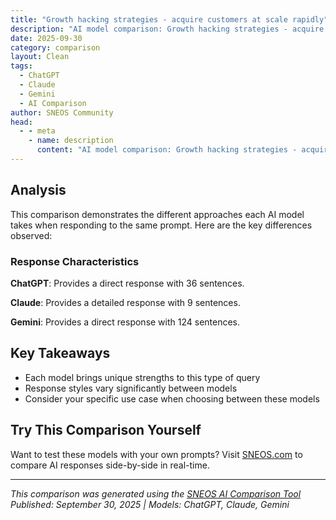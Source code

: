 ```yaml
---
title: "Growth hacking strategies - acquire customers at scale rapidly"
description: "AI model comparison: Growth hacking strategies - acquire customers at scale rapidly..."
date: 2025-09-30
category: comparison
layout: Clean
tags:
  - ChatGPT
  - Claude
  - Gemini
  - AI Comparison
author: SNEOS Community
head:
  - - meta
    - name: description
      content: "AI model comparison: Growth hacking strategies - acquire customers at scale rapidly..."
---
```


<ChatComparison
  title="Growth hacking strategies - acquire customers at scale rapidly"
  prompt="Growth hacking strategies - acquire customers at scale rapidly"
  :responses='{"ChatGPT": "Certainly! Growth hacking focuses on rapid experimentation across marketing channels and product development to identify the most effective ways to grow a business quickly and cost-effectively. Here are several growth hacking strategies to acquire customers at scale rapidly:\n\n### 1. Leverage Viral Loops\n- **Referral Programs:** Encourage existing users to invite others by rewarding them (e.g., Dropbox\u2019s free storage for referrals).\n- **Social Sharing Incentives:** Make it easy for users to share their activity or achievements on social media.\n\n### 2. Content Marketing with SEO\n- **High-Quality, Targeted Content:** Create blog posts, videos, infographics to attract organic traffic.\n- **Optimize for Long-Tail Keywords:** Focus on less competitive keywords with intent-driven searches.\n- **Guest Posting:** Write for popular blogs in your niche to tap into their audience.\n\n### 3. Product-Led Growth (PLG)\n- **Freemium Model:** Offer a free tier that delivers value, enticing users to upgrade later.\n- **Self-Service Onboarding:** Design onboarding flows that reduce friction and increase activation.\n- **Use Behavioral Analytics:** Track user behavior to prompt upgrades and reduce churn.\n\n### 4. Paid Acquisition with Focus on ROI\n- **Targeted Ads:** Use platforms like Facebook, Google Ads, LinkedIn with precise targeting.\n- **Retargeting Campaigns:** Re-engage visitors who didn\u2019t convert the first time.\n- **Lookalike Audiences:** Find new potential customers resembling your best existing customers.\n\n### 5. Partnerships and Collaborations\n- **Co-Marketing:** Partner with complementary brands for joint campaigns.\n- **API Integrations:** Integrate with popular platforms to tap into their user bases.\n- **Influencer and Micro-Influencer Marketing:** Leverage trusted voices in your niche.\n\n### 6. Optimize Conversion Funnels\n- **A/B Testing:** Continuously test landing pages, CTAs, and sign-up flows.\n- **Reduce Friction:** Simplify forms, remove unnecessary steps.\n- **Use Social Proof:** Add testimonials, reviews, usage stats.\n\n### 7. Utilize Community Building\n- **Build a Tribe:** Create forums, groups, or communities around your product.\n- **Engage Actively:** Foster interaction and loyalty.\n- **Leverage User-Generated Content:** Encourage customers to create and share content about your product.\n\n### 8. Leverage Data and Automation\n- **Marketing Automation:** Use tools for email drip campaigns, segmentation.\n- **Personalization:** Tailor messaging based on user data.\n- **Analyze \u0026 Iterate:** Use analytics to identify high-performing channels and double down.\n\n---\n\nIf you want, I can provide detailed tactics or examples for any specific strategy above!", "Claude": "# Growth Hacking Strategies for Rapid Customer Acquisition\n\n## 1. Viral \u0026 Referral Mechanics\n\n### **Referral Programs**\n- **Double-sided incentives**: Reward both referrer and referee\n- **Progressive rewards**: Increase benefits with more referrals\n- **Time-sensitive bonuses**: Create urgency with limited-time multipliers\n- **Social proof**: Display referral leaderboards and success stories\n\n### **Viral Loops**\n- **Product-driven virality**: Built-in sharing features (Zoom invites, Slack workspaces)\n- **Content virality**: User-generated content that naturally spreads\n- **Network effects**: Product becomes more valuable with more users\n- **Gamification**: Challenges, badges, and competitions that encourage sharing\n\n## 2. Content-Driven Growth\n\n### **SEO at Scale**\n- **Programmatic SEO**: Auto-generate landing pages for long-tail keywords\n- **User-generated content**: Reviews, forums, Q\u0026A sections\n- **Content hubs**: Comprehensive resource centers targeting buyer keywords\n- **Featured snippets optimization**: Target question-based queries\n\n### **Viral Content Marketing**\n- **Interactive tools**: Calculators, assessments, generators\n- **Data-driven content**: Original research and industry reports\n- **Controversy marketing**: Take bold stances on industry topics\n- **Newsjacking**: Rapid response to trending topics\n\n## 3. Platform \u0026 Partnership Leverage\n\n### **Marketplace Strategy**\n- **App store optimization**: Maximize visibility on mobile platforms\n- **Third-party integrations**: Build on Shopify, Salesforce, etc.\n- **API-first approach**: Enable easy integrations for viral spread\n- **White-label solutions**: Let partners sell your product\n\n### **Strategic Partnerships**\n- **Cross-promotions**: Partner with complementary brands\n- **Affiliate programs**: Performance-based partner acquisition\n- **Co-marketing**: Joint webinars, content, and campaigns\n- **Integration partnerships**: Mutual customer referrals\n\n## 4. Conversion Optimization Tactics\n\n### **Landing Page Optimization**\n- **A/B testing**: Continuously test headlines, CTAs, layouts\n- **Personalization**: Dynamic content based on traffic source\n- **Social proof**: Testimonials, user counts, trust badges\n- **Urgency/scarcity**: Limited-time offers and stock counters\n\n### **Onboarding Optimization**\n- **Progressive profiling**: Collect user data gradually\n- **Quick wins**: Show immediate value in first session\n- **Activation metrics**: Identify and optimize for \u0022aha moments\u0022\n- **Behavioral triggers**: Email sequences based on user actions\n\n## 5. Paid Acquisition Strategies\n\n### **Performance Marketing**\n- **Lookalike audiences**: Scale successful customer segments\n- **Retargeting funnels**: Multi-touch attribution campaigns\n- **Influencer partnerships**: Micro-influencers for niche audiences\n- **Programmatic advertising**: Automated bidding and optimization\n\n### **Creative Acquisition**\n- **User-generated ads**: Customer testimonials and reviews\n- **Video testimonials**: High-converting social proof content\n- **Interactive ads**: Polls, quizzes, and playable experiences\n- **Sequential storytelling**: Multi-ad narrative campaigns\n\n## 6. Community-Driven Growth\n\n### **Community Building**\n- **Private communities**: Exclusive Slack/Discord groups\n- **User events**: Meetups, conferences, virtual gatherings\n- **Customer advocacy**: Turn users into brand ambassadors\n- **Educational content**: Workshops, certification programs\n\n### **Social Media Growth**\n- **Platform-native content**: Optimize for each platform\u0027s algorithm\n- **Employee advocacy**: Team members as brand ambassadors\n- **Live streaming**: Real-time engagement and community building\n- **Hashtag strategies**: Research and leverage trending topics\n\n## 7. Data-Driven Experimentation\n\n### **Growth Metrics Framework**\n- **North Star Metric**: Single metric that captures core value\n- **AARRR funnel**: Acquisition, Activation, Retention, Referral, Revenue\n- **Cohort analysis**: Track user behavior over time\n- **Attribution modeling**: Understand multi-touch customer journeys\n\n### **Rapid Testing Process**\n- **ICE framework**: Impact, Confidence, Ease scoring\n- **Minimum viable tests**: Quick experiments with clear hypotheses\n- **Statistical significance**: Proper sample sizes and testing duration\n- **Learning documentation**: Build institutional knowledge\n\n## 8. Emerging", "Gemini": "Okay, let\u0027s dive into growth hacking strategies to acquire customers at scale rapidly. Growth hacking is all about finding unconventional, data-driven, and often low-cost ways to achieve rapid growth. It\u0027s a mindset focused on experimentation, learning, and scaling what works.\n\n**I. Foundational Principles (Before Diving into Tactics):**\n\n* **Clear Understanding of Your Ideal Customer Profile (ICP):** You *must* know who you\u0027re targeting. Demographics, psychographics, needs, pain points, online behavior, where they hang out, what influences them, etc. The more detailed the better. This informs every decision.\n* **Defined Value Proposition:** What unique benefit do you offer that solves a problem or fulfills a desire for your ICP? This has to be crystal clear and compelling.\n* **Funnel Awareness (AARRR - Pirate Metrics):** You need to track and optimize your funnel:\n * **Acquisition:** How are you getting people to your product/website?\n * **Activation:** What makes users have a \u0022wow\u0022 moment and start engaging?\n * **Retention:** How do you keep users coming back?\n * **Referral:** How do you turn users into advocates who bring in new customers?\n * **Revenue:** How are you monetizing your users?\n* **Data-Driven Approach:** Track everything. Use analytics tools (Google Analytics, Mixpanel, Amplitude, etc.) to measure the effectiveness of your efforts. A/B test everything.\n* **Iterative Mindset:** Growth hacking is about experimentation. Try new things, analyze the results, and iterate based on what you learn. Fail fast, learn faster.\n* **Scalability Focus:** Choose tactics that can be scaled efficiently. A one-off win is great, but a system for consistently acquiring customers is better.\n\n**II. Growth Hacking Strategies (Acquisition Focused):**\n\nHere are a range of strategies, broken down by category, with examples:\n\n**A. Content Marketing \u0026 SEO:**\n\n* **SEO-Optimized Blog Content:**\n * **Long-tail keyword research:** Find niche keywords with lower competition but relevant search volume. Target specific user queries.\n * **Content Clustering (Topic Clusters):** Create a central \u0022pillar\u0022 page covering a broad topic, then create related \u0022cluster\u0022 pages that dive deeper into subtopics and link back to the pillar page. This improves SEO and establishes authority.\n * **Guest Blogging:** Write articles for relevant industry blogs to reach a new audience and build backlinks.\n * **Repurposing Content:** Turn blog posts into videos, infographics, podcasts, or social media snippets.\n * **Link Building:** Focus on quality backlinks from authoritative websites, not just quantity. Consider broken link building (finding broken links on other sites and offering your content as a replacement).\n* **Content Upgrades:** Offer valuable free resources (eBooks, templates, checklists) in exchange for email addresses within blog posts.\n* **Interactive Content:** Quizzes, calculators, polls, assessments that generate leads and social shares.\n* **Data-Driven Content:** Conduct original research and publish reports that attract media attention and backlinks.\n* **SEO Audit:** Ensure your site is optimized for search engines (site speed, mobile-friendliness, schema markup, etc.).\n\n**B. Social Media Marketing:**\n\n* **Viral Contests and Giveaways:** Create contests that require participants to share your content, follow your account, or tag friends.\n* **Social Media Ads (Highly Targeted):** Use demographic, interest, and behavioral targeting to reach your ideal customer on platforms like Facebook, Instagram, Twitter, LinkedIn, and TikTok. A/B test ad creatives and copy.\n* **Influencer Marketing:** Partner with relevant influencers to promote your product or service to their audience. Micro-influencers can be very effective and more affordable.\n* **Social Listening:** Monitor social media for mentions of your brand, industry keywords, or competitor names. Engage in conversations and provide helpful information.\n* **User-Generated Content (UGC):** Encourage users to create and share content about your product. Feature the best UGC on your social media channels.\n* **Social Media Automation Tools:** Use tools like Buffer, Hootsuite, or Sprout Social to schedule posts, track engagement, and manage multiple accounts.\n* **Live Video:** Use platforms like Facebook Live, Instagram Live, or YouTube Live to engage with your audience in real-time. Host Q\u0026A sessions, product demos, or behind-the-scenes tours.\n* **Community Building:** Create a Facebook Group, Slack channel, or forum for your users to connect with each other and with your brand.\n\n**C. Email Marketing:**\n\n* **Email List Building:**\n * **Website Pop-ups:** Use targeted pop-ups to offer a lead magnet (e.g., a free eBook, discount code) in exchange for email addresses. Don\u0027t be annoying!\n * **Landing Pages:** Create dedicated landing pages for specific offers or campaigns and drive traffic to them from social media, ads, or email marketing.\n * **Contests and Giveaways:** Collect email addresses as part of the entry process.\n* **Automated Email Sequences:**\n * **Welcome Series:** Nurture new subscribers with a series of emails that introduce your brand, highlight your value proposition, and encourage them to take action.\n * **Onboarding Sequence:** Guide new users through the key features of your product and help them get the most out of it.\n * **Abandoned Cart Emails:** Recover lost sales by sending automated emails to customers who have abandoned items in their shopping cart.\n * **Re-engagement Campaigns:** Reach out to inactive subscribers with special offers or personalized content to encourage them to re-engage with your brand.\n* **Personalized Email Marketing:** Segment your email list and send targeted emails based on user behavior, demographics, or interests.\n* **A/B Testing Email Subject Lines and Content:** Optimize your email campaigns for higher open rates and click-through rates.\n\n**D. Referral Marketing:**\n\n* **Incentivized Referral Programs:** Reward users for referring new customers. Offer discounts, free products, or cash rewards. (Examples: Dropbox, Airbnb, Uber)\n* **Two-Sided Incentives:** Reward both the referrer and the referee.\n* **Viral Loops:** Design your product so that users are naturally incentivized to share it with others. (Example: Hotmail\u0027s \u0022Get your free email at Hotmail\u0022 signature)\n* **Easy Sharing:** Make it easy for users to share your product or service with their friends and followers on social media.\n\n**E. Partnerships \u0026 Integrations:**\n\n* **Strategic Partnerships:** Partner with complementary businesses to cross-promote each other\u0027s products or services.\n* **Affiliate Marketing:** Recruit affiliates to promote your product or service and pay them a commission on each sale.\n* **Integrations:** Integrate your product with other popular tools or platforms. This can expand your reach and make your product more valuable.\n\n**F. Product-Led Growth (PLG):**\n\n* **Freemium Model:** Offer a free version of your product with limited features to attract new users. Upsell them to a paid plan for more features or usage.\n* **Free Trial:** Offer a free trial of your product with all features enabled for a limited time.\n* **Self-Serve Onboarding:** Make it easy for new users to sign up and start using your product without requiring sales assistance.\n* **Viral Product Features:** Design your product so that it encourages users to invite others or share their creations.\n\n**G. Community Engagement:**\n\n* **Forums \u0026 Online Communities:** Participate in relevant online communities (Reddit, Quora, industry forums) to answer questions, share your expertise, and promote your product or service. *Be helpful, not overly promotional.*\n* **Events \u0026 Webinars:** Host or sponsor industry events or webinars to reach a new audience and generate leads.\n* **Public Speaking:** Speak at industry conferences or meetups to establish yourself as an expert and promote your brand.\n\n**H. Paid Advertising (Beyond Social):**\n\n* **Search Engine Marketing (SEM):** Run paid ads on Google and other search engines to reach users who are actively searching for your product or service.\n* **Display Advertising:** Run display ads on websites and apps that are relevant to your target audience. Retarget users who have visited your website.\n* **Podcast Advertising:** Advertise on podcasts that are popular with your target audience.\n\n**III. Growth Hacking Mindset: Experimentation and Tracking**\n\n* **A/B Testing (Split Testing):**\n * **Landing Pages:** Test different headlines, calls to action, images, and layouts to optimize for conversions.\n * **Email Subject Lines:** Test different subject lines to improve open rates.\n * **Ad Creatives:** Test different ad images and copy to improve click-through rates.\n * **Pricing:** Test different pricing plans to find the optimal price point.\n* **Data Analysis:**\n * **Track Key Metrics:** Monitor your key metrics (e.g., website traffic, conversion rates, customer acquisition cost, customer lifetime value) to identify areas for improvement.\n * **Use Analytics Tools:** Use tools like Google Analytics, Mixpanel, Amplitude, or Segment to track user behavior and identify trends.\n * **Create Dashboards:** Create dashboards to visualize your key metrics and make it easier to identify patterns and anomalies.\n\n**IV. Important Considerations and Cautions:**\n\n* **Ethical Considerations:** Avoid using spammy or manipulative tactics that could damage your brand reputation. Focus on providing value to your users.\n* **Long-Term Sustainability:** Focus on building sustainable growth strategies that will continue to drive results over time. Avoid relying on short-term hacks that could quickly become obsolete.\n* **Legal Compliance:** Ensure that your growth hacking strategies comply with all applicable laws and regulations (e.g., GDPR, CCPA).\n* **Don\u0027t Spread Yourself Too Thin:** Pick 2-3 channels to start, master them, and then expand. Trying to do everything at once will lead to mediocre results.\n* **Focus on Activation \u0026 Retention:** Acquiring customers is only half the battle. If you can\u0027t activate them and keep them engaged, your efforts will be wasted.\n\n**V. Example Growth Hacking Campaigns:**\n\n* **Dropbox:** Rewarded users with extra storage space for referring friends, creating a viral loop.\n* **Hotmail:** Included \u0022Get your free email at Hotmail\u0022 at the bottom of every email, turning users into marketers.\n* **Airbnb:** Integrated with Craigslist to allow users to post listings to both platforms, massively increasing their reach.\n* **Zapier:** Deeply integrated into hundreds of other SaaS products, allowing them to tap into existing user bases and build strong partnerships.\n\n**In Summary:**\n\nGrowth hacking is a continuous process of experimentation, analysis, and optimization. By focusing on data, being creative, and always looking for new ways to acquire customers, you can achieve rapid growth for your business. Remember to prioritize ethical practices and long-term sustainability. Good luck!\n"}' 
  published-date="22:46"
/>

## Analysis

This comparison demonstrates the different approaches each AI model takes when responding to the same prompt. Here are the key differences observed:

### Response Characteristics

**ChatGPT**: Provides a direct response with 36 sentences. 

**Claude**: Provides a detailed response with 9 sentences. 

**Gemini**: Provides a direct response with 124 sentences. 

## Key Takeaways

- Each model brings unique strengths to this type of query
- Response styles vary significantly between models
- Consider your specific use case when choosing between these models

## Try This Comparison Yourself

Want to test these models with your own prompts? Visit [SNEOS.com](https://sneos.com) to compare AI responses side-by-side in real-time.

---

*This comparison was generated using the [SNEOS AI Comparison Tool](https://sneos.com)*
*Published: September 30, 2025 | Models: ChatGPT, Claude, Gemini*
